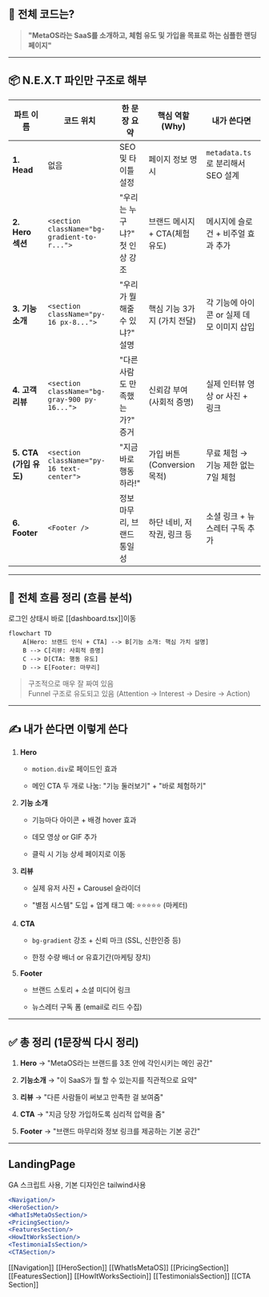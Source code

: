 
## 🔷 전체 코드는?

> **"MetaOS라는 SaaS를 소개하고, 체험 유도 및 가입을 목표로 하는 심플한 랜딩 페이지"**

---

## 📦 **N.E.X.T 파인만 구조로 해부**

| 파트 이름              | 코드 위치                                        | 한 문장 요약             | 핵심 역할 (Why)           | 내가 쓴다면                     |
| ------------------ | -------------------------------------------- | ------------------- | --------------------- | -------------------------- |
| **1. Head**        | 없음                                           | SEO 및 타이틀 설정        | 페이지 정보 명시             | `metadata.ts`로 분리해서 SEO 설계 |
| **2. Hero 섹션**     | `<section className="bg-gradient-to-r...">`  | "우리는 누구냐?" 첫 인상 강조  | 브랜드 메시지 + CTA(체험 유도)  | 메시지에 슬로건 + 비주얼 효과 추가       |
| **3. 기능 소개**       | `<section className="py-16 px-8...">`        | "우리가 뭘 해줄 수 있냐?" 설명 | 핵심 기능 3가지 (가치 전달)     | 각 기능에 아이콘 or 실제 데모 이미지 삽입  |
| **4. 고객 리뷰**       | `<section className="bg-gray-900 py-16...">` | "다른 사람도 만족했는가?" 증거  | 신뢰감 부여 (사회적 증명)       | 실제 인터뷰 영상 or 사진 + 링크       |
| **5. CTA (가입 유도)** | `<section className="py-16 text-center">`    | "지금 바로 행동하라!"       | 가입 버튼 (Conversion 목적) | 무료 체험 → 기능 제한 없는 7일 체험     |
| **6. Footer**      | `<Footer />`                                 | 정보 마무리, 브랜드 통일성     | 하단 네비, 저작권, 링크 등      | 소셜 링크 + 뉴스레터 구독 추가         |

---

## 🔁 **전체 흐름 정리 (흐름 분석)**
로그인 상태시 바로 [[dashboard.tsx]]이동
```mermaid
flowchart TD
    A[Hero: 브랜드 인식 + CTA] --> B[기능 소개: 핵심 가치 설명]
    B --> C[리뷰: 사회적 증명]
    C --> D[CTA: 행동 유도]
    D --> E[Footer: 마무리]
```

> 구조적으로 매우 잘 짜여 있음  
> Funnel 구조로 유도되고 있음 (Attention → Interest → Desire → Action)

---

## ✍️ **내가 쓴다면 이렇게 쓴다**

1. **Hero**
    
    - `motion.div`로 페이드인 효과
        
    - 메인 CTA 두 개로 나눔: "기능 둘러보기" + "바로 체험하기"
        
2. **기능 소개**
    
    - 기능마다 아이콘 + 배경 hover 효과
        
    - 데모 영상 or GIF 추가
        
    - 클릭 시 기능 상세 페이지로 이동
        
3. **리뷰**
    
    - 실제 유저 사진 + Carousel 슬라이더
        
    - "별점 시스템" 도입 + 업계 태그 예: ⭐⭐⭐⭐⭐ (마케터)
        
4. **CTA**
    
    - `bg-gradient` 강조 + 신뢰 마크 (SSL, 신한인증 등)
        
    - 한정 수량 배너 or 유효기간(마케팅 장치)
        
5. **Footer**
    
    - 브랜드 스토리 + 소셜 미디어 링크
        
    - 뉴스레터 구독 폼 (email로 리드 수집)
        

---

## ✅ 총 정리 (1문장씩 다시 정리)

1. **Hero** → "MetaOS라는 브랜드를 3초 안에 각인시키는 메인 공간"
    
2. **기능소개** → "이 SaaS가 뭘 할 수 있는지를 직관적으로 요약"
    
3. **리뷰** → "다른 사람들이 써보고 만족한 걸 보여줌"
    
4. **CTA** → "지금 당장 가입하도록 심리적 압력을 줌"
    
5. **Footer** → "브랜드 마무리와 정보 링크를 제공하는 기본 공간"
    

---

## LandingPage
GA 스크립트 사용, 기본 디자인은 tailwind사용

```jsx
<Navigation/> 
<HeroSection/> 
<WhatIsMetaOsSection/> 
<PricingSection/>
<FeaturesSection/>
<HowItWorksSection/>
<TestimoniaIsSection/>
<CTASection/>
```

[[Navigation]]
[[HeroSection]]
[[WhatIsMetaOS]]
[[PricingSection]]
[[FeaturesSection]]
[[HowItWorksSectioin]]
[[TestimonialsSection]]
[[CTA Section]]